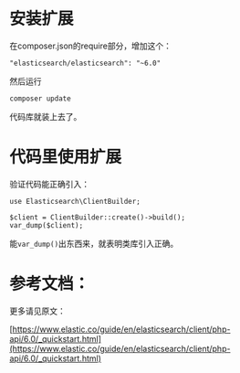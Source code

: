 # 安装扩展

在composer.json的require部分，增加这个：

    "elasticsearch/elasticsearch": "~6.0"

然后运行

    composer update

代码库就装上去了。

# 代码里使用扩展

验证代码能正确引入：

    use Elasticsearch\ClientBuilder;

    $client = ClientBuilder::create()->build();
    var_dump($client);

能```var_dump()```出东西来，就表明类库引入正确。

# 参考文档：

更多请见原文：

[https://www.elastic.co/guide/en/elasticsearch/client/php-api/6.0/_quickstart.html](https://www.elastic.co/guide/en/elasticsearch/client/php-api/6.0/_quickstart.html)
